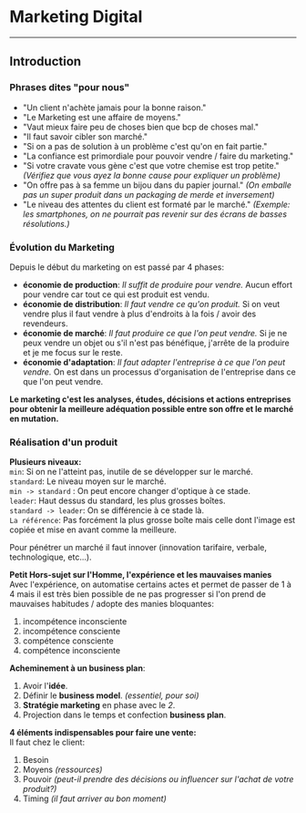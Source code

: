 # Marketing Digital
-------------------
<!--Cours 1 : 13/05/2016-->
## Introduction
### Phrases dites "pour nous"
- "Un client n'achète jamais pour la bonne raison."
- "Le Marketing est une affaire de moyens."
- "Vaut mieux faire peu de choses bien que bcp de choses mal."
- "Il faut savoir cibler son marché."
- "Si on a pas de solution à un problème c'est qu'on en fait partie."
- "La confiance est primordiale pour pouvoir vendre / faire du marketing."
- "Si votre cravate vous gène c'est que votre chemise est trop petite." _(Vérifiez que vous ayez la bonne cause pour expliquer un problème)_
- "On offre pas à sa femme un bijou dans du papier journal." _(On emballe pas un super produit dans un packaging de merde et inversement)_
- "Le niveau des attentes du client est formaté par le marché." _(Exemple: les smartphones, on ne pourrait pas revenir sur des écrans de basses résolutions.)_

### Évolution du Marketing
Depuis le début du marketing on est passé par 4 phases:

- **économie de production**: _Il suffit de produire pour vendre._ Aucun effort pour vendre car tout ce qui est produit est vendu.
- **économie de distribution**: _Il faut vendre ce qu'on produit._ Si on veut vendre plus il faut vendre à plus d'endroits à la fois / avoir des revendeurs.
- **économie de marché**: _Il faut produire ce que l'on peut vendre._ Si je ne peux vendre un objet ou s'il n'est pas bénéfique, j'arrête de la produire et je me focus sur le reste.
- **économie d'adaptation**: _Il faut adapter l'entreprise à ce que l'on peut vendre._ On est dans un processus d'organisation de l'entreprise dans ce que l'on peut vendre.

**Le marketing c'est les analyses, études, décisions et actions entreprises pour obtenir la meilleure adéquation possible entre son offre et le marché en mutation.**

### Réalisation d'un produit
**Plusieurs niveaux:**  
```min```: Si on ne l'atteint pas, inutile de se développer sur le marché.  
```standard```: Le niveau moyen sur le marché.  
```min -> standard``` : On peut encore changer d'optique à ce stade.  
```leader```: Haut dessus du standard, les plus grosses boîtes.  
```standard -> leader```: On se différencie à ce stade là.  
```La référence```:  Pas forcément la plus grosse boîte mais celle dont l'image est copiée et mise en avant comme la meilleure.

Pour pénétrer un marché il faut innover (innovation tarifaire, verbale, technologique, etc...).

**Petit Hors-sujet sur l'Homme, l'expérience et les mauvaises manies**  
Avec l'expérience, on automatise certains actes et permet de passer de 1 à 4 mais il est très bien possible de ne pas progresser si l'on prend de mauvaises habitudes / adopte des manies bloquantes:  

1. incompétence inconsciente
2. incompétence consciente
3. compétence consciente
4. compétence inconsciente

**Acheminement à un business plan**:

1. Avoir l'**idée**.
2. Définir le **business model**. _(essentiel, pour soi)_
3. **Stratégie marketing** en phase avec le _2_.
4. Projection dans le temps et confection **business plan**.

**4 éléments indispensables pour faire une vente:**  
Il faut chez le client:

1. Besoin
2. Moyens _(ressources)_
3. Pouvoir _(peut-il prendre des décisions ou influencer sur l'achat de votre produit?)_
4. Timing _(il faut arriver au bon moment)_

